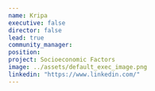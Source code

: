 ```yaml
---
name: Kripa
executive: false
director: false
lead: true
community_manager:   
position:  
project: Socioeconomic Factors
image: ../assets/default_exec_image.png
linkedin: "https://www.linkedin.com/"
---
```

